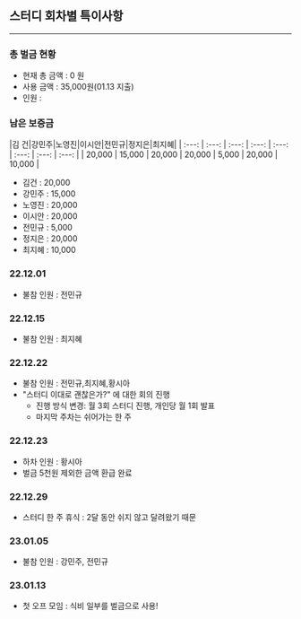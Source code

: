## 스터디 회차별 특이사항
---
### 총 벌금 현황
- 현재 총 금액 : 0 원
- 사용 금액 : 35,000원(01.13 지출)
- 인원 : 

### 남은 보증금
|김 건|강민주|노영진|이시안|전민규|정지은|최지혜|
| :---: | :---: | :---: | :---: | :---: | :---: | :---: | :---: |
| 20,000 | 15,000 | 20,000 | 20,000 | 5,000 | 20,000 | 10,000 |
- 김건 : 20,000
- 강민주 : 15,000
- 노영진 : 20,000
- 이시안 : 20,000
- 전민규 : 5,000
- 정지은 : 20,000
- 최지혜 : 10,000

### 22.12.01
- 불참 인원 : 전민규

### 22.12.15
- 불참 인원 : 최지혜

### 22.12.22
- 불참 인원 : 전민규,최지혜,황시아
- "스터디 이대로 괜찮은가?" 에 대한 회의 진행
    - 진행 방식 변경: 월 3회 스터디 진행, 개인당 월 1회 발표
    - 마지막 주차는 쉬어가는 한 주

### 22.12.23
- 하차 인원 : 황시아
- 벌금 5천원 제외한 금액 환급 완료

### 22.12.29
- 스터디 한 주 휴식 : 2달 동안 쉬지 않고 달려왔기 때문

### 23.01.05
- 불참 인원 : 강민주, 전민규

### 23.01.13
- 첫 오프 모임 : 식비 일부를 벌금으로 사용!
